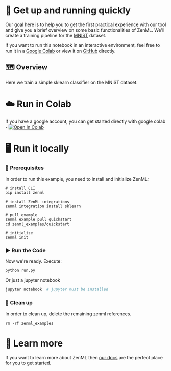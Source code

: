 # 🏃 Get up and running quickly
Our goal here is to help you to get the first practical experience with our tool and give you a brief overview 
on some basic functionalities of ZenML. We'll create a training pipeline for the 
[MNIST](http://yann.lecun.com/exdb/mnist/) dataset.

If you want to run this notebook in an interactive environment, feel free to run it in a 
[Google Colab](https://colab.research.google.com/github/zenml-io/zenml/blob/main/examples/quickstart/quickstart.ipynb) 
or view it on [GitHub](https://github.com/zenml-io/zenml/tree/main/examples/quickstart) directly.

## 🗺 Overview
Here we train a simple sklearn classifier on the MNIST dataset.

# ☁️ Run in Colab
If you have a google account, you can get started directly with google colab - 
[![Open In Colab](https://colab.research.google.com/assets/colab-badge.svg)](https://colab.research.google.com/github/zenml-io/zenml/blob/main/examples/quickstart/quickstart.ipynb)

# 🖥 Run it locally

### 📄 Prerequisites 
In order to run this example, you need to install and initialize ZenML:

```shell
# install CLI
pip install zenml

# install ZenML integrations
zenml integration install sklearn

# pull example
zenml example pull quickstart
cd zenml_examples/quickstart

# initialize
zenml init
```

### ▶️ Run the Code
Now we're ready. Execute:

```shell
python run.py
```

Or just a jupyter notebook
```bash
jupyter notebook  # jupyter must be installed
```

### 🧽 Clean up
In order to clean up, delete the remaining zenml references.

```shell
rm -rf zenml_examples
```

# 📜 Learn more

If you want to learn more about ZenML then [our docs](https://docs.zenml.io/) 
are the perfect place for you to get started.